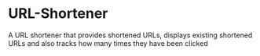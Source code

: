 # URL-Shortener

A URL shortener that provides shortened URLs, displays existing shortened URLs and also tracks how many times they have been clicked
